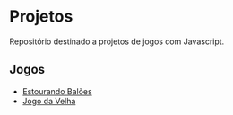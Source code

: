 # Projetos
Repositório destinado a projetos de jogos com Javascript.

## Jogos

<ul>
<li><a href="https://github.com/fernandavianadss/Javascript/tree/master/estourando_baloes/estourando_baloes">Estourando Balões</a></li>
<li><a href="https://github.com/fernandavianadss/Javascript/tree/master/jogo_da_velha/jogo_da_velha">Jogo da Velha</a></li>
</ul>
